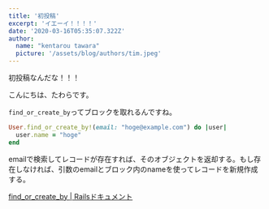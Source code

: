 ```yaml
---
title: '初投稿'
excerpt: 'イエーイ！！！！'
date: '2020-03-16T05:35:07.322Z'
author:
  name: "kentarou tawara"
  picture: '/assets/blog/authors/tim.jpeg'
---
```


初投稿なんだな！！！

こんにちは、たわらです。

`find_or_create_by`ってブロックを取れるんですね。

```ruby
User.find_or_create_by!(email: "hoge@example.com") do |user|
  user.name = "hoge"
end
```

emailで検索してレコードが存在すれば、そのオブジェクトを返却する。もし存在しなければ、引数のemailとブロック内のnameを使ってレコードを新規作成する。

[find_or_create_by | Railsドキュメント](https://railsdoc.com/page/find_or_create_by)
